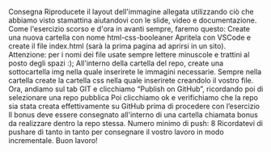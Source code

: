 Consegna
Riproducete il layout dell'immagine allegata utilizzando ciò che abbiamo visto stamattina aiutandovi con le slide, video e documentazione. Come l'esercizio scorso e d'ora in avanti sempre, faremo questo:
Create una nuova cartella con nome html-css-booleaner
Apritela con VSCode e create il file index.html (sarà la prima pagina ad aprirsi in un sito). Attenzione: per i nomi dei file usate sempre lettere minuscole e trattini al posto degli spazi :);
All'interno della cartella del repo, create una sottocartella img nella quale inserirete le immagini necessarie.
Sempre nella cartella create la cartella css nella quale inserirete creandolo il vostro file.
Ora, andiamo sul tab GIT e clicchiamo “Publish on GitHub”, ricordando poi di selezionare una repo pubblica
Poi clicchiamo ok e verifichiamo che la repo sia stata creata effettivamente su GitHub prima di procedere con l’esercizio
Il bonus deve essere consegnato all'interno di una cartella chiamata bonus da realizzare dentro la repo stessa.
Numero minimo di push: 8
Ricordatevi di pushare di tanto in tanto per consegnare il vostro lavoro in modo incrementale.
Buon lavoro!